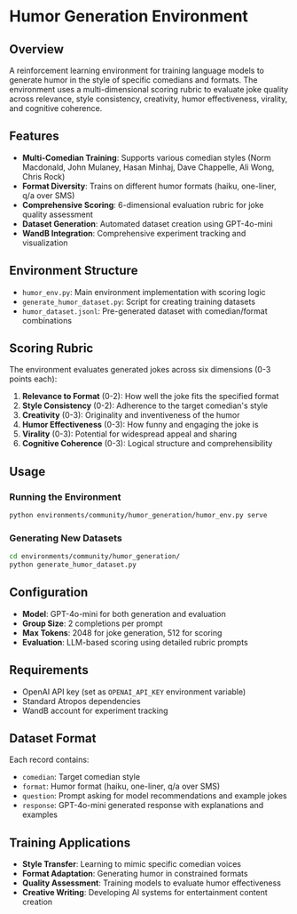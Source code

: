 # Humor Generation Environment

## Overview
A reinforcement learning environment for training language models to generate humor in the style of specific comedians and formats. The environment uses a multi-dimensional scoring rubric to evaluate joke quality across relevance, style consistency, creativity, humor effectiveness, virality, and cognitive coherence.

## Features
- **Multi-Comedian Training**: Supports various comedian styles (Norm Macdonald, John Mulaney, Hasan Minhaj, Dave Chappelle, Ali Wong, Chris Rock)
- **Format Diversity**: Trains on different humor formats (haiku, one-liner, q/a over SMS)
- **Comprehensive Scoring**: 6-dimensional evaluation rubric for joke quality assessment
- **Dataset Generation**: Automated dataset creation using GPT-4o-mini
- **WandB Integration**: Comprehensive experiment tracking and visualization

## Environment Structure
- `humor_env.py`: Main environment implementation with scoring logic
- `generate_humor_dataset.py`: Script for creating training datasets
- `humor_dataset.jsonl`: Pre-generated dataset with comedian/format combinations

## Scoring Rubric
The environment evaluates generated jokes across six dimensions (0-3 points each):
1. **Relevance to Format** (0-2): How well the joke fits the specified format
2. **Style Consistency** (0-2): Adherence to the target comedian's style
3. **Creativity** (0-3): Originality and inventiveness of the humor
4. **Humor Effectiveness** (0-3): How funny and engaging the joke is
5. **Virality** (0-3): Potential for widespread appeal and sharing
6. **Cognitive Coherence** (0-3): Logical structure and comprehensibility

## Usage

### Running the Environment
```bash
python environments/community/humor_generation/humor_env.py serve
```

### Generating New Datasets
```bash
cd environments/community/humor_generation/
python generate_humor_dataset.py
```

## Configuration
- **Model**: GPT-4o-mini for both generation and evaluation
- **Group Size**: 2 completions per prompt
- **Max Tokens**: 2048 for joke generation, 512 for scoring
- **Evaluation**: LLM-based scoring using detailed rubric prompts

## Requirements
- OpenAI API key (set as `OPENAI_API_KEY` environment variable)
- Standard Atropos dependencies
- WandB account for experiment tracking

## Dataset Format
Each record contains:
- `comedian`: Target comedian style
- `format`: Humor format (haiku, one-liner, q/a over SMS)
- `question`: Prompt asking for model recommendations and example jokes
- `response`: GPT-4o-mini generated response with explanations and examples

## Training Applications
- **Style Transfer**: Learning to mimic specific comedian voices
- **Format Adaptation**: Generating humor in constrained formats
- **Quality Assessment**: Training models to evaluate humor effectiveness
- **Creative Writing**: Developing AI systems for entertainment content creation
